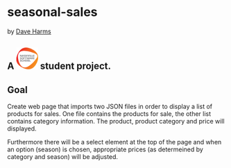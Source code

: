 # seasonal-sales

by [Dave Harms](https://twitter.com/daveharmswebdev)

## A  <img src="images/nssLogo.png" width="50">  student project.

## Goal

Create web page that imports two JSON files in order to display a list of products for sales. One file contains the products for sale, the other list contains category information. The product, product category and price will displayed.

Furthermore there will be a select element at the top of the page and when an option (season) is chosen, appropriate prices (as determeined by category and season) will be adjusted.
